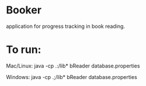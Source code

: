 # Booker
application for progress tracking in book reading.
# To run:
Mac/Linux:
java -cp .:/lib* bReader database.properties

Windows:
java -cp .;/lib* bReader database.properties
